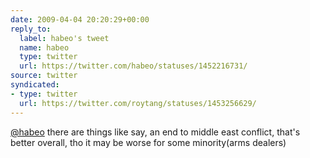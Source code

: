 ```yaml
---
date: 2009-04-04 20:20:29+00:00
reply_to:
  label: habeo's tweet
  name: habeo
  type: twitter
  url: https://twitter.com/habeo/statuses/1452216731/
source: twitter
syndicated:
- type: twitter
  url: https://twitter.com/roytang/statuses/1453256629/
---
```


[@habeo](https://twitter.com/habeo/) there are things like say, an end to middle east conflict, that's better overall, tho it may be worse for some minority(arms dealers)